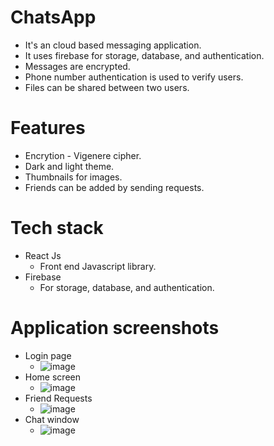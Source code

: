 # ChatsApp
- It's an cloud based messaging application.
- It uses firebase for storage, database, and authentication.
- Messages are encrypted.
- Phone number authentication is used to verify users.
- Files can be shared between two users.

# Features
- Encrytion - Vigenere cipher.
- Dark and light theme.
- Thumbnails for images.
- Friends can be added by sending requests.

# Tech stack
- React Js
  - Front end Javascript library.
- Firebase
  - For storage, database, and authentication.

# Application screenshots
- Login page
  - ![image](https://user-images.githubusercontent.com/70372135/198813774-b8386f63-6f1b-4d93-9ccc-6ffcc55200f6.png)
- Home screen
  - ![image](https://user-images.githubusercontent.com/70372135/198813818-90c67d2f-a41e-4ab0-bb19-cd301f3effd6.png)
- Friend Requests
  - ![image](https://user-images.githubusercontent.com/70372135/198813878-fa30750a-2e39-48e6-8dbb-53d4b89bed98.png)
- Chat window
  - ![image](https://user-images.githubusercontent.com/70372135/198814071-5a550682-ca47-484c-9473-3dbcabf2f897.png)
